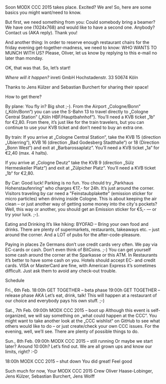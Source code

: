Soon MODX CCC 2015 takes place. Excited? We are! So, here are some basics you might want/need to know.

But first, we need something from you: Could somebody bring a beamer? We have one (1024x768) and would like to have a second one. Anybody? Contact us (AKA reply). Thank you!

And another thing: In order to reserve enough restaurant chairs for the friday evening get-together-madness, we need to know:
WHO WANTS TO MUNCH WITH US?
Please, Oliver, let us know by replying to this e-mail no later than monday.

OK, that was that. So, let’s start!


*Where will it happen?*
inreti GmbH
Hochstadenstr. 33
50674 Köln

Thanks to Jens Külzer and Sebastian Burchert for sharing their space!


How to get there?

By plane:
You fly in? Big shot ;-). From the Airport „Cologne/Bonn“ („Köln/Bonn“) you can use the S-Bahn 13 to travel directly to „Cologne Central Station“ („Köln HBF/Hauptbahnhof“). You’ll need a KVB ticket „1b“ for €2,80. From there, it’s just like for the train travelers, but you can continue to use your KVB ticket and don’t need to buy an extra one.

By train:
If you arrive at „Cologne Central Station“, take the KVB 15 (direction „Ubierring“), KVB 16 (direction „Bad Godesberg Stadthalle“) or 18 (Direction „Bonn West“) and exit at „Barbarossaplatz“. You’ll need a KVB ticket „1a“ for €2,40 (max. 4 halts).

If you arrive at „Cologne Deutz“ take the KVB 9 (direction „Sülz Hermeskeiler Platz“) and exit at „Zülpicher Platz“. You’ll need a KVB ticket „1b“ for €2,80.

By Car:
Good luck! Parking is no fun. You chould try „Parkhaus Hohenstaufenring“ who charges €17,- for 24h. It’s just around the corner.
Visitors traveling by car need a "Feinstaubplakette" (emission sticker for micro particles) when driving inside Cologne. This is about keeping the air clean – or just another way of getting some money into the city's pockets? Well, this way or another, you should get an Emission sticker for €5,-  — or try your luck. ;-).


Eating and Drinking
It’s like hiking: BYOFAD – Bring your own food and drinks. There are plenty of supermarkets, restaurants, takeaways etc. – just around the corner. And a LOT of pubs for the after-code-pleasure.


Paying in places
Ze Germans don’t use credit cards very often. We pay via EC-cards or cash. Don’t even think of BitCoins. ;-)
You can get yourself some cash around the corner at the Sparkasse or this ATM. In Restaurants it’s better to have some cash on you.
Hotels should accept EC- and credit cards. VISA or MasterCard are fine, with American Express it’s sometimes difficult. Just ask them to avoid any check-out trouble.


Schedule

Fri., 6th Feb.
18:00h GET TOGETHER – beta phase
19:00h GET TOGETHER – release phase AKA Let’s eat, drink, talk! 
This will happen at a restaurant of our choice and everybody pays his own stuff. ;-) 

Sat., 7th Feb.
09:00h MODX CCC 2015 – boot up
Although this event is self-organized, we will say something on  „what could happen at the CCC“. 
You might want to take another look at the „CCC wishlist“ on GitHub to see what others would like to do – or just create/check your own CCC issues.
For the evening, well, we’ll see. There are plenty of possible things to do.

Sun., 8th Feb.
09:00h MODX CCC 2015 – still running
Or maybe we start later? Around 10:00h? Let’s find out. We are all grown ups and know our limits, right? :-D

18:00h MODX CCC 2015 – shut down
You did great! Feel good 


Such much for now,
Your
MODX CCC 2015 Crew
Oliver Haase-Lobinger, Jens Külzer, Sebastian Burchert, Jens Wolff

